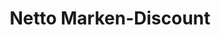 ---
title: "Netto Marken-Discount"
url: /triberg-im-schwarzwald/netto-marken-discount/
shop: Supermarkt
---